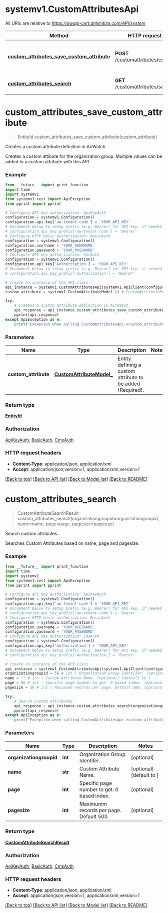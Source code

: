 # systemv1.CustomAttributesApi

All URIs are relative to *https://awapi-cert.delimitize.com/API/system*

Method | HTTP request | Description
------------- | ------------- | -------------
[**custom_attributes_save_custom_attribute**](CustomAttributesApi.md#custom_attributes_save_custom_attribute) | **POST** /customattributes/create | Creates a custom attribute definition in AirWatch.
[**custom_attributes_search**](CustomAttributesApi.md#custom_attributes_search) | **GET** /customattributes/search | Search custom attributes.


# **custom_attributes_save_custom_attribute**
> EntityId custom_attributes_save_custom_attribute(custom_attribute)

Creates a custom attribute definition in AirWatch.

Creates a custom attibute for the organization group. Multiple values can be added to a custom attribute with this API.

### Example
```python
from __future__ import print_function
import time
import systemv1
from systemv1.rest import ApiException
from pprint import pprint

# Configure API key authorization: ApiKeyAuth
configuration = systemv1.Configuration()
configuration.api_key['aw-tenant-code'] = 'YOUR_API_KEY'
# Uncomment below to setup prefix (e.g. Bearer) for API key, if needed
# configuration.api_key_prefix['aw-tenant-code'] = 'Bearer'
# Configure HTTP basic authorization: BasicAuth
configuration = systemv1.Configuration()
configuration.username = 'YOUR_USERNAME'
configuration.password = 'YOUR_PASSWORD'
# Configure API key authorization: CmsAuth
configuration = systemv1.Configuration()
configuration.api_key['Authorization'] = 'YOUR_API_KEY'
# Uncomment below to setup prefix (e.g. Bearer) for API key, if needed
# configuration.api_key_prefix['Authorization'] = 'Bearer'

# create an instance of the API class
api_instance = systemv1.CustomAttributesApi(systemv1.ApiClient(configuration))
custom_attribute = systemv1.CustomAttributeModel_() # CustomAttributeModel_ | Entity defining a custom attribute to be added (Required).

try:
    # Creates a custom attribute definition in AirWatch.
    api_response = api_instance.custom_attributes_save_custom_attribute(custom_attribute)
    pprint(api_response)
except ApiException as e:
    print("Exception when calling CustomAttributesApi->custom_attributes_save_custom_attribute: %s\n" % e)
```

### Parameters

Name | Type | Description  | Notes
------------- | ------------- | ------------- | -------------
 **custom_attribute** | [**CustomAttributeModel_**](CustomAttributeModel_.md)| Entity defining a custom attribute to be added (Required). | 

### Return type

[**EntityId**](EntityId.md)

### Authorization

[ApiKeyAuth](../README.md#ApiKeyAuth), [BasicAuth](../README.md#BasicAuth), [CmsAuth](../README.md#CmsAuth)

### HTTP request headers

 - **Content-Type**: application/json, application/xml
 - **Accept**: application/json;version=1, application/xml;version=1

[[Back to top]](#) [[Back to API list]](../README.md#documentation-for-api-endpoints) [[Back to Model list]](../README.md#documentation-for-models) [[Back to README]](../README.md)

# **custom_attributes_search**
> CustomAttributeSearchResult custom_attributes_search(organizationgroupid=organizationgroupid, name=name, page=page, pagesize=pagesize)

Search custom attributes.

Searches Custom Attributes based on name, page and pagesize.

### Example
```python
from __future__ import print_function
import time
import systemv1
from systemv1.rest import ApiException
from pprint import pprint

# Configure API key authorization: ApiKeyAuth
configuration = systemv1.Configuration()
configuration.api_key['aw-tenant-code'] = 'YOUR_API_KEY'
# Uncomment below to setup prefix (e.g. Bearer) for API key, if needed
# configuration.api_key_prefix['aw-tenant-code'] = 'Bearer'
# Configure HTTP basic authorization: BasicAuth
configuration = systemv1.Configuration()
configuration.username = 'YOUR_USERNAME'
configuration.password = 'YOUR_PASSWORD'
# Configure API key authorization: CmsAuth
configuration = systemv1.Configuration()
configuration.api_key['Authorization'] = 'YOUR_API_KEY'
# Uncomment below to setup prefix (e.g. Bearer) for API key, if needed
# configuration.api_key_prefix['Authorization'] = 'Bearer'

# create an instance of the API class
api_instance = systemv1.CustomAttributesApi(systemv1.ApiClient(configuration))
organizationgroupid = 56 # int | Organization Group Identifer. (optional)
name = '' # str | Custom Attribute Name. (optional) (default to )
page = 56 # int | Specific page number to get. 0 based index. (optional)
pagesize = 56 # int | Maximumm records per page. Default 500. (optional)

try:
    # Search custom attributes.
    api_response = api_instance.custom_attributes_search(organizationgroupid=organizationgroupid, name=name, page=page, pagesize=pagesize)
    pprint(api_response)
except ApiException as e:
    print("Exception when calling CustomAttributesApi->custom_attributes_search: %s\n" % e)
```

### Parameters

Name | Type | Description  | Notes
------------- | ------------- | ------------- | -------------
 **organizationgroupid** | **int**| Organization Group Identifer. | [optional] 
 **name** | **str**| Custom Attribute Name. | [optional] [default to ]
 **page** | **int**| Specific page number to get. 0 based index. | [optional] 
 **pagesize** | **int**| Maximumm records per page. Default 500. | [optional] 

### Return type

[**CustomAttributeSearchResult**](CustomAttributeSearchResult.md)

### Authorization

[ApiKeyAuth](../README.md#ApiKeyAuth), [BasicAuth](../README.md#BasicAuth), [CmsAuth](../README.md#CmsAuth)

### HTTP request headers

 - **Content-Type**: application/json, application/xml
 - **Accept**: application/json;version=1, application/xml;version=1

[[Back to top]](#) [[Back to API list]](../README.md#documentation-for-api-endpoints) [[Back to Model list]](../README.md#documentation-for-models) [[Back to README]](../README.md)

